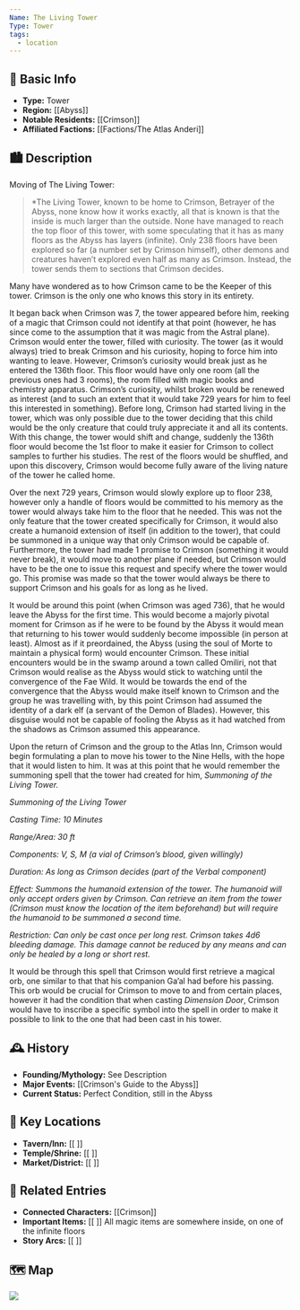 ```yaml
---
Name: The Living Tower
Type: Tower
tags:
  - location
---
```

## 📍 Basic Info 
- **Type:** Tower
- **Region:** [[Abyss]]  
- **Notable Residents:** [[Crimson]]  
- **Affiliated Factions:** [[Factions/The Atlas Anderi]]  

## 🏙️ Description



Moving of The Living Tower:
> *The Living Tower, known to be home to Crimson, Betrayer of the Abyss, none know how it works exactly, all that is known is that the inside is much larger than the outside. None have managed to reach the top floor of this tower, with some speculating that it has as many floors as the Abyss has layers (infinite). Only 238 floors have been explored so far (a number set by Crimson himself), other demons and creatures haven’t explored even half as many as Crimson. Instead, the tower sends them to sections that Crimson decides.

Many have wondered as to how Crimson came to be the Keeper of this tower. Crimson is the only one who knows this story in its entirety.

It began back when Crimson was 7, the tower appeared before him, reeking of a magic that Crimson could not identify at that point (however, he has since come to the assumption that it was magic from the Astral plane). Crimson would enter the tower, filled with curiosity. The tower (as it would always) tried to break Crimson and his curiosity, hoping to force him into wanting to leave. However, Crimson’s curiosity would break just as he entered the 136th floor. This floor would have only one room (all the previous ones had 3 rooms), the room filled with magic books and chemistry apparatus. Crimson’s curiosity, whilst broken would be renewed as interest (and to such an extent that it would take 729 years for him to feel this interested in something). Before long, Crimson had started living in the tower, which was only possible due to the tower deciding that this child would be the only creature that could truly appreciate it and all its contents. With this change, the tower would shift and change, suddenly the 136th floor would become the 1st floor to make it easier for Crimson to collect samples to further his studies. The rest of the floors would be shuffled, and upon this discovery, Crimson would become fully aware of the living nature of the tower he called home.

Over the next 729 years, Crimson would slowly explore up to floor 238, however only a handle of floors would be committed to his memory as the tower would always take him to the floor that he needed. This was not the only feature that the tower created specifically for Crimson, it would also create a humanoid extension of itself (in addition to the tower), that could be summoned in a unique way that only Crimson would be capable of. Furthermore, the tower had made 1 promise to Crimson (something it would never break), it would move to another plane if needed, but Crimson would have to be the one to issue this request and specify where the tower would go. This promise was made so that the tower would always be there to support Crimson and his goals for as long as he lived.

It would be around this point (when Crimson was aged 736), that he would leave the Abyss for the first time. This would become a majorly pivotal moment for Crimson as if he were to be found by the Abyss it would mean that returning to his tower would suddenly become impossible (in person at least). Almost as if it preordained, the Abyss (using the soul of Morte to maintain a physical form) would encounter Crimson. These initial encounters would be in the swamp around a town called Omiliri, not that Crimson would realise as the Abyss would stick to watching until the convergence of the Fae Wild. It would be towards the end of the convergence that the Abyss would make itself known to Crimson and the group he was travelling with, by this point Crimson had assumed the identity of a dark elf (a servant of the Demon of Blades). However, this disguise would not be capable of fooling the Abyss as it had watched from the shadows as Crimson assumed this appearance.

Upon the return of Crimson and the group to the Atlas Inn, Crimson would begin formulating a plan to move his tower to the Nine Hells, with the hope that it would listen to him. It was at this point that he would remember the summoning spell that the tower had created for him, _Summoning of the Living Tower._

_Summoning of the Living Tower_

_Casting Time: 10 Minutes_

_Range/Area: 30 ft_

_Components: V, S, M (a vial of Crimson’s blood, given willingly)_

_Duration: As long as Crimson decides (part of the Verbal component)_

_Effect: Summons the humanoid extension of the tower. The humanoid will only accept orders given by Crimson. Can retrieve an item from the tower (Crimson must know the location of the item beforehand) but will require the humanoid to be summoned a second time._

_Restriction: Can only be cast once per long rest. Crimson takes 4d6 bleeding damage. This damage cannot be reduced by any means and can only be healed by a long or short rest._

It would be through this spell that Crimson would first retrieve a magical orb, one similar to that that his companion Ga’al had before his passing. This orb would be crucial for Crimson to move to and from certain places, however it had the condition that when casting _Dimension Door_, Crimson would have to inscribe a specific symbol into the spell in order to make it possible to link to the one that had been cast in his tower.
## 🕰️ History
- **Founding/Mythology:** See Description
- **Major Events:** [[Crimson's Guide to the Abyss]]  
- **Current Status:** Perfect Condition, still in the Abyss 

## 🌟 Key Locations
- **Tavern/Inn:** [[ ]]  
- **Temple/Shrine:** [[ ]]  
- **Market/District:** [[ ]]  

## 🔗 Related Entries
- **Connected Characters:** [[Crimson]]
- **Important Items:** [[ ]] All magic items are somewhere inside, on one of the infinite floors
- **Story Arcs:** [[ ]]

## 🗺️  Map
**![](https://lh7-rt.googleusercontent.com/docsz/AD_4nXe187EUJJdukT7VAiB1Db3Zbz3-nQHYm92eSVE9u0DcXHAbFcPq_K_Ua7wpqY7SD1L7vnBPD2QFgNbFtkGmlotsXVCG-_heebgtVCdg0m4jOVX1v2PMN6jFmIw1Po_FNYcESpfwRQ?key=sX5LukmKH2qyRAYo0YDcJoKB)**